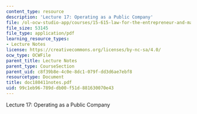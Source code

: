 ```yaml
---
content_type: resource
description: 'Lecture 17: Operating as a Public Company'
file: /ol-ocw-studio-app/courses/15-615-law-for-the-entrepreneur-and-manager-spring-2003/99c1eb96789ddb00f51d881630070e43_doc180411notes.pdf
file_size: 53145
file_type: application/pdf
learning_resource_types:
- Lecture Notes
license: https://creativecommons.org/licenses/by-nc-sa/4.0/
ocw_type: OCWFile
parent_title: Lecture Notes
parent_type: CourseSection
parent_uid: c8f39b8e-4c0e-8dc1-079f-dd3d6ae7ebf8
resourcetype: Document
title: doc180411notes.pdf
uid: 99c1eb96-789d-db00-f51d-881630070e43
---
```

Lecture 17: Operating as a Public Company